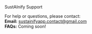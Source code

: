 SustAInify Support

For help or questions, please contact:  
**Email:** sustainifyapp.contact@gmail.com  
**FAQs:** Coming soon!
